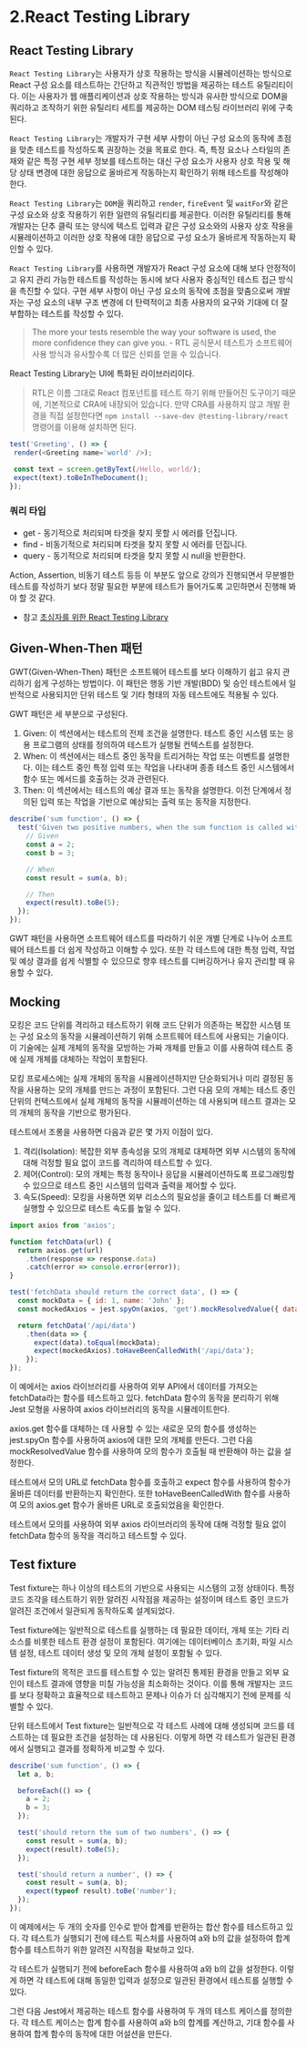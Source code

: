 # 2.React Testing Library

## React Testing Library

`React Testing Library`는 사용자가 상호 작용하는 방식을 시뮬레이션하는 방식으로 React 구성 요소를 테스트하는 간단하고 직관적인 방법을 제공하는 테스트 유틸리티이다.
이는 사용자가 웹 애플리케이션과 상호 작용하는 방식과 유사한 방식으로 DOM을 쿼리하고 조작하기 위한 유틸리티 세트를 제공하는 DOM 테스팅 라이브러리 위에 구축된다.

`React Testing Library`는 개발자가 구현 세부 사항이 아닌 구성 요소의 동작에 초점을 맞춘 테스트를 작성하도록 권장하는 것을 목표로 한다.
즉, 특정 요소나 스타일의 존재와 같은 특정 구현 세부 정보를 테스트하는 대신 구성 요소가 사용자 상호 작용 및 해당 상태 변경에 대한 응답으로 올바르게 작동하는지 확인하기 위해 테스트를 작성해야 한다.

`React Testing Library`는 `DOM`을 쿼리하고 `render`, `fireEvent` 및 `waitFor`와 같은 구성 요소와 상호 작용하기 위한 일련의 유틸리티를 제공한다.
이러한 유틸리티를 통해 개발자는 단추 클릭 또는 양식에 텍스트 입력과 같은 구성 요소와의 사용자 상호 작용을 시뮬레이션하고 이러한 상호 작용에 대한 응답으로 구성 요소가 올바르게 작동하는지 확인할 수 있다.

`React Testing Library`를 사용하면 개발자가 React 구성 요소에 대해 보다 안정적이고 유지 관리 가능한 테스트를 작성하는 동시에 보다 사용자 중심적인 테스트 접근 방식을 촉진할 수 있다.
구현 세부 사항이 아닌 구성 요소의 동작에 초점을 맞춤으로써 개발자는 구성 요소의 내부 구조 변경에 더 탄력적이고 최종 사용자의 요구와 기대에 더 잘 부합하는 테스트를 작성할 수 있다.

> The more your tests resemble the way your software is used,
> the more confidence they can give you. - RTL 공식문서
> 테스트가 소프트웨어 사용 방식과 유사할수록 더 많은 신뢰를 얻을 수 있습니다.

React Testing Library는 UI에 특화된 라이브러리이다.

> RTL은 이름 그대로 React 컴포넌트를 테스트 하기 위해 만들어진 도구이기 때문에,
> 기본적으로 CRA에 내장되어 있습니다. 만약 CRA를 사용하지 않고 개발 환경을 직접 설정한다면
> `npm install --save-dev @testing-library/react` 명령어를 이용해 설치하면 된다.

```typescript
test('Greeting', () => {
 render(<Greeting name='world' />);

 const text = screen.getByText(/Hello, world/);
 expect(text).toBeInTheDocument();
});
```

### 쿼리 타입

- get - 동기적으로 처리되며 타겟을 찾지 못할 시 에러를 던집니다.
- find - 비동기적으로 처리되며 타겟을 찾지 못할 시 에러를 던집니다.
- query - 동기적으로 처리되며 타겟을 찾지 못할 시 null을 반환한다.

Action, Assertion, 비동기 테스트 등등 이 부분도 앞으로 강의가 진행되면서 무분별한 테스트를
작성하기 보다 정말 필요한 부분에 테스트가 들어가도록 고민하면서 진행해 봐야 할 것 같다.

- 참고
[초심자를 위한 React Testing Library](https://tecoble.techcourse.co.kr/post/2021-10-22-react-testing-library/)

## Given-When-Then 패턴

GWT(Given-When-Then) 패턴은 소프트웨어 테스트를 보다 이해하기 쉽고 유지 관리하기 쉽게 구성하는 방법이다.
이 패턴은 행동 기반 개발(BDD) 및 승인 테스트에서 일반적으로 사용되지만 단위 테스트 및 기타 형태의 자동 테스트에도 적용될 수 있다.

GWT 패턴은 세 부분으로 구성된다.

1. Given: 이 섹션에서는 테스트의 전제 조건을 설명한다. 테스트 중인 시스템 또는 응용 프로그램의 상태를 정의하여 테스트가 실행될 컨텍스트를 설정한다.
2. When: 이 섹션에서는 테스트 중인 동작을 트리거하는 작업 또는 이벤트를 설명한다. 이는 테스트 중인 특정 입력 또는 작업을 나타내며 종종 테스트 중인 시스템에서 함수 또는 메서드를 호출하는 것과 관련된다.
3. Then: 이 섹션에서는 테스트의 예상 결과 또는 동작을 설명한다. 이전 단계에서 정의된 입력 또는 작업을 기반으로 예상되는 출력 또는 동작을 지정한다.

```js
describe('sum function', () => {
  test('Given two positive numbers, when the sum function is called with those numbers, then the result should be the sum of the two numbers', () => {
    // Given
    const a = 2;
    const b = 3;

    // When
    const result = sum(a, b);

    // Then
    expect(result).toBe(5);
  });
});
```

GWT 패턴을 사용하면 소프트웨어 테스트를 따라하기 쉬운 개별 단계로 나누어 소프트웨어 테스트를 더 쉽게 작성하고 이해할 수 있다.
또한 각 테스트에 대한 특정 입력, 작업 및 예상 결과를 쉽게 식별할 수 있으므로 향후 테스트를 디버깅하거나 유지 관리할 때 유용할 수 있다.

## Mocking

모킹은 코드 단위를 격리하고 테스트하기 위해 코드 단위가 의존하는 복잡한 시스템 또는 구성 요소의 동작을 시뮬레이션하기 위해 소프트웨어 테스트에 사용되는 기술이다.
이 기술에는 실제 개체의 동작을 모방하는 가짜 개체를 만들고 이를 사용하여 테스트 중에 실제 개체를 대체하는 작업이 포함된다.

모킹 프로세스에는 실제 개체의 동작을 시뮬레이션하지만 단순화되거나 미리 결정된 동작을 사용하는 모의 개체를 만드는 과정이 포함된다.
그런 다음 모의 개체는 테스트 중인 단위의 컨텍스트에서 실제 개체의 동작을 시뮬레이션하는 데 사용되며 테스트 결과는 모의 개체의 동작을 기반으로 평가된다.

테스트에서 조롱을 사용하면 다음과 같은 몇 가지 이점이 있다.

1. 격리(Isolation): 복잡한 외부 종속성을 모의 개체로 대체하면 외부 시스템의 동작에 대해 걱정할 필요 없이 코드를 격리하여 테스트할 수 있다.
2. 제어(Control): 모의 개체는 특정 동작이나 응답을 시뮬레이션하도록 프로그래밍할 수 있으므로 테스트 중인 시스템의 입력과 출력을 제어할 수 있다.
3. 속도(Speed): 모킹을 사용하면 외부 리소스의 필요성을 줄이고 테스트를 더 빠르게 실행할 수 있으므로 테스트 속도를 높일 수 있다.

```js
import axios from 'axios';

function fetchData(url) {
  return axios.get(url)
    .then(response => response.data)
    .catch(error => console.error(error));
}

test('fetchData should return the correct data', () => {
  const mockData = { id: 1, name: 'John' };
  const mockedAxios = jest.spyOn(axios, 'get').mockResolvedValue({ data: mockData });

  return fetchData('/api/data')
    .then(data => {
      expect(data).toEqual(mockData);
      expect(mockedAxios).toHaveBeenCalledWith('/api/data');
    });
});
```

이 예에서는 axios 라이브러리를 사용하여 외부 API에서 데이터를 가져오는 fetchData라는 함수를 테스트하고 있다.
fetchData 함수의 동작을 분리하기 위해 Jest 모형을 사용하여 axios 라이브러리의 동작을 시뮬레이트한다.

axios.get 함수를 대체하는 데 사용할 수 있는 새로운 모의 함수를 생성하는 jest.spyOn 함수를 사용하여 axios에 대한 모의 개체를 만든다.
그런 다음 mockResolvedValue 함수를 사용하여 모의 함수가 호출될 때 반환해야 하는 값을 설정한다.

테스트에서 모의 ​​URL로 fetchData 함수를 호출하고 expect 함수를 사용하여 함수가 올바른 데이터를 반환하는지 확인한다.
또한 toHaveBeenCalledWith 함수를 사용하여 모의 axios.get 함수가 올바른 URL로 호출되었음을 확인한다.

테스트에서 모의를 사용하여 외부 axios 라이브러리의 동작에 대해 걱정할 필요 없이 fetchData 함수의 동작을 격리하고 테스트할 수 있다.

## Test fixture

Test fixture는 하나 이상의 테스트의 기반으로 사용되는 시스템의 고정 상태이다.
특정 코드 조각을 테스트하기 위한 알려진 시작점을 제공하는 설정이며 테스트 중인 코드가 알려진 조건에서 일관되게 동작하도록 설계되었다.

Test fixture에는 일반적으로 테스트를 실행하는 데 필요한 데이터, 개체 또는 기타 리소스를 비롯한 테스트 환경 설정이 포함된다. 여기에는 데이터베이스 초기화, 파일 시스템 설정, 테스트 데이터 생성 및 모의 개체 설정이 포함될 수 있다.

Test fixture의 목적은 코드를 테스트할 수 있는 알려진 통제된 환경을 만들고 외부 요인이 테스트 결과에 영향을 미칠 가능성을 최소화하는 것이다. 이를 통해 개발자는 코드를 보다 정확하고 효율적으로 테스트하고 문제나 이슈가 더 심각해지기 전에 문제를 식별할 수 있다.

단위 테스트에서 Test fixture는 일반적으로 각 테스트 사례에 대해 생성되며 코드를 테스트하는 데 필요한 조건을 설정하는 데 사용된다. 이렇게 하면 각 테스트가 일관된 환경에서 실행되고 결과를 정확하게 비교할 수 있다.

```js
describe('sum function', () => {
  let a, b;

  beforeEach(() => {
    a = 2;
    b = 3;
  });

  test('should return the sum of two numbers', () => {
    const result = sum(a, b);
    expect(result).toBe(5);
  });

  test('should return a number', () => {
    const result = sum(a, b);
    expect(typeof result).toBe('number');
  });
});
```

이 예제에서는 두 개의 숫자를 인수로 받아 합계를 반환하는 합산 함수를 테스트하고 있다.
각 테스트가 실행되기 전에 테스트 픽스처를 사용하여 a와 b의 값을 설정하여 합계 함수를 테스트하기 위한 알려진 시작점을 확보하고 있다.

각 테스트가 실행되기 전에 beforeEach 함수를 사용하여 a와 b의 값을 설정한다.
이렇게 하면 각 테스트에 대해 동일한 입력과 설정으로 일관된 환경에서 테스트를 실행할 수 있다.

그런 다음 Jest에서 제공하는 테스트 함수를 사용하여 두 개의 테스트 케이스를 정의한다.
각 테스트 케이스는 합계 함수를 사용하여 a와 b의 합계를 계산하고, 기대 함수를 사용하여 합계 함수의 동작에 대한 어설션을 만든다.
